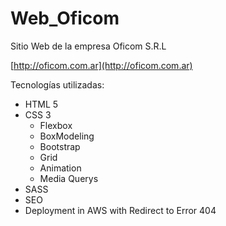 # Web_Oficom  
Sitio Web de la empresa Oficom S.R.L   

[http://oficom.com.ar](http://oficom.com.ar) 

Tecnologías utilizadas:    

- HTML 5
- CSS 3
  - Flexbox
  - BoxModeling
  - Bootstrap
  - Grid
  - Animation
  - Media Querys
- SASS
- SEO
- Deployment in AWS with Redirect to Error 404
